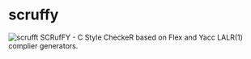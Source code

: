 scruffy
=======

![scrufft](dearingdbk.github.com/scruffy/scruffy.png)
SCRufFY -  C Style CheckeR based on Flex and Yacc LALR(1) complier generators.

